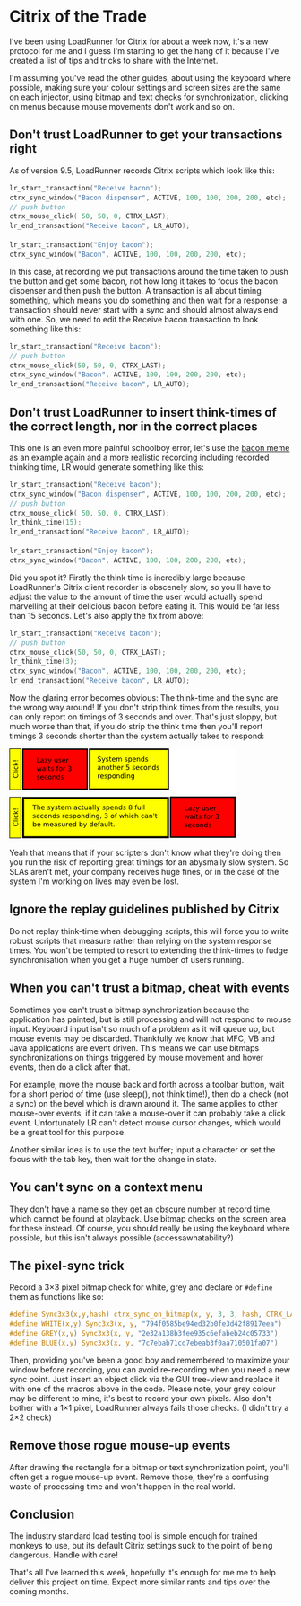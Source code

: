 # Citrix of the Trade

I've been using LoadRunner for Citrix for about a week now, it's a new protocol
for me and I guess I'm starting to get the hang of it because I've created a
list of tips and tricks to share with the Internet.

I'm assuming you've read the other guides, about using the keyboard where
possible, making sure your colour settings and screen sizes are the same on each
injector, using bitmap and text checks for synchronization, clicking on menus
because mouse movements don't work and so on.

## Don't trust LoadRunner to get your transactions right

As of version 9.5, LoadRunner records Citrix scripts which look like this:

```c
lr_start_transaction("Receive bacon");
ctrx_sync_window("Bacon dispenser", ACTIVE, 100, 100, 200, 200, etc);
// push button
ctrx_mouse_click( 50, 50, 0, CTRX_LAST);
lr_end_transaction("Receive bacon", LR_AUTO);
 
lr_start_transaction("Enjoy bacon");
ctrx_sync_window("Bacon", ACTIVE, 100, 100, 200, 200, etc);
```

In this case, at recording we put transactions around the time taken to push the
button and get some bacon, not how long it takes to focus the bacon dispenser
and then push the button. A transaction is all about timing something, which
means you do something and then wait for a response; a transaction should never
start with a sync and should almost always end with one. So, we need to edit the
Receive bacon transaction to look something like this:

```c
lr_start_transaction("Receive bacon");
// push button
ctrx_mouse_click(50, 50, 0, CTRX_LAST);
ctrx_sync_window("Bacon", ACTIVE, 100, 100, 200, 200, etc);
lr_end_transaction("Receive bacon", LR_AUTO);
```

## Don't trust LoadRunner to insert think-times of the correct length, nor in the correct places

This one is an even more painful schoolboy error, let's use the
[bacon meme](bacon.png) as an example again and a more realistic recording
including recorded thinking time, LR would generate something like this:

```c
lr_start_transaction("Receive bacon");
ctrx_sync_window("Bacon dispenser", ACTIVE, 100, 100, 200, 200, etc);
// push button
ctrx_mouse_click( 50, 50, 0, CTRX_LAST);
lr_think_time(15);
lr_end_transaction("Receive bacon", LR_AUTO);
 
lr_start_transaction("Enjoy bacon");
ctrx_sync_window("Bacon", ACTIVE, 100, 100, 200, 200, etc);
```

Did you spot it? Firstly the think time is incredibly large because LoadRunner's
Citrix client recorder is obscenely slow, so you'll have to adjust the value to
the amount of time the user would actually spend marvelling at their delicious
bacon before eating it. This would be far less than 15 seconds. Let's also apply
the fix from above:

```c
lr_start_transaction("Receive bacon");
// push button
ctrx_mouse_click(50, 50, 0, CTRX_LAST);
lr_think_time(3);
ctrx_sync_window("Bacon", ACTIVE, 100, 100, 200, 200, etc);
lr_end_transaction("Receive bacon", LR_AUTO);
```

Now the glaring error becomes obvious: The think-time and the sync are the wrong
way around! If you don't strip think times from the results, you can only report
on timings of 3 seconds and over. That's just sloppy, but much worse than that,
if you do strip the think time then you'll report timings 3 seconds shorter than
the system actually takes to respond:

![transaction illustration](transactions.png)

Yeah that means that if your scripters don't know what they're doing then you
run the risk of reporting great timings for an abysmally slow system. So SLAs
aren't met, your company receives huge fines, or in the case of the system I'm
working on lives may even be lost.

## Ignore the replay guidelines published by Citrix

Do not replay think-time when debugging scripts, this will force you to write
robust scripts that measure rather than relying on the system response times.
You won't be tempted to resort to extending the think-times to fudge
synchronisation when you get a huge number of users running.

## When you can't trust a bitmap, cheat with events

Sometimes you can't trust a bitmap synchronization because the application has
painted, but is still processing and will not respond to mouse input. Keyboard
input isn't so much of a problem as it will queue up, but mouse events may be
discarded. Thankfully we know that MFC, VB and Java applications are event
driven. This means we can use bitmaps synchronizations on things triggered by
mouse movement and hover events, then do a click after that.

For example, move the mouse back and forth across a toolbar button, wait for a
short period of time (use sleep(), not think time!), then do a check (not a
sync) on the bevel which is drawn around it. The same applies to other
mouse-over events, if it can take a mouse-over it can probably take a click
event. Unfortunately LR can't detect mouse cursor changes, which would be a
great tool for this purpose.

Another similar idea is to use the text buffer; input a character or set the
focus with the tab key, then wait for the change in state.

## You can't sync on a context menu

They don't have a name so they get an obscure number at record time, which
cannot be found at playback. Use bitmap checks on the screen area for these
instead. Of course, you should really be using the keyboard where possible, but
this isn't always possible (accessawhatability?)

## The pixel-sync trick

Record a 3×3 pixel bitmap check for white, grey and declare or `#define` them as
functions like so:

```c
#define Sync3x3(x,y,hash) ctrx_sync_on_bitmap(x, y, 3, 3, hash, CTRX_LAST)
#define WHITE(x,y) Sync3x3(x, y, "794f0585be94ed32b0fe3d42f8917eea")
#define GREY(x,y) Sync3x3(x, y, "2e32a138b3fee935c6efabeb24c05733")
#define BLUE(x,y) Sync3x3(x, y, "7c7ebab71cd7ebeab3f0aa710501fa07")
```

Then, providing you've been a good boy and remembered to maximize your window
before recording, you can avoid re-recording when you need a new sync point.
Just insert an object click via the GUI tree-view and replace it with one of the
macros above in the code. Please note, your grey colour may be different to
mine, it's best to record your own pixels. Also don't bother with a 1×1 pixel,
LoadRunner always fails those checks. (I didn't try a 2×2 check)

## Remove those rogue mouse-up events

After drawing the rectangle for a bitmap or text synchronization point, you'll
often get a rogue mouse-up event. Remove those, they're a confusing waste of
processing time and won't happen in the real world.

## Conclusion

The industry standard load testing tool is simple enough for trained monkeys to
use, but its default Citrix settings suck to the point of being dangerous.
Handle with care!

That's all I've learned this week, hopefully it's enough for me me to help
deliver this project on time. Expect more similar rants and tips over the
coming months.

